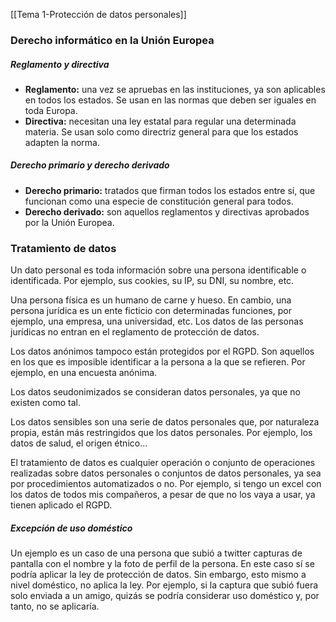 [[Tema 1-Protección de datos personales]]

### Derecho informático en la Unión Europea
##### Reglamento y directiva
+ **Reglamento:** una vez se apruebas en las instituciones, ya son aplicables en todos los estados. Se usan en las normas que deben ser iguales en toda Europa.
+ **Directiva:** necesitan una ley estatal para regular una determinada materia. Se usan solo como directriz general para que los estados adapten la norma.

##### Derecho primario y derecho derivado
+ **Derecho primario:** tratados que firman todos los estados entre sí, que funcionan como una especie de constitución general para todos.
+ **Derecho derivado:** son aquellos reglamentos y directivas aprobados por la Unión Europea.

### Tratamiento de datos
Un dato personal es toda información sobre una persona identificable o identificada. Por ejemplo, sus cookies, su IP, su DNI, su nombre, etc.

Una persona física es un humano de carne y hueso. En cambio, una persona jurídica es un ente ficticio con determinadas funciones, por ejemplo, una empresa, una universidad, etc. Los datos de las personas jurídicas no entran en el reglamento de protección de datos.

Los datos anónimos tampoco están protegidos por el RGPD. Son aquellos en los que es imposible identificar a la persona a la que se refieren. Por ejemplo, en una encuesta anónima. 

Los datos seudonimizados se consideran datos personales, ya que no existen como tal.

Los datos sensibles son una serie de datos personales que, por naturaleza propia, están más restringidos que los datos personales. Por ejemplo, los datos de salud, el origen étnico...

El tratamiento de datos es cualquier operación o conjunto de operaciones realizadas sobre datos personales o conjuntos de datos personales, ya sea por procedimientos automatizados o no. Por ejemplo, si tengo un excel con los datos de todos mis compañeros, a pesar de que no los vaya a usar, ya tienen aplicado el RGPD. 

##### Excepción de uso doméstico
Un ejemplo es un caso de una persona que subió a twitter capturas de pantalla con el nombre y la foto de perfil de la persona. En este caso sí se podría aplicar la ley de protección de datos. Sin embargo, esto mismo a nivel doméstico, no aplica la ley. Por ejemplo, si la captura que subió fuera solo enviada a un amigo, quizás se podría considerar uso doméstico y, por tanto, no se aplicaría.